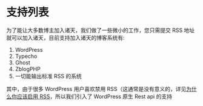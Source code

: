# 支持列表

为了能让大多数博主加入诸天，我们做了一些微小的工作，您只需提交 RSS 地址就可以加入诸天，目前支持加入诸天的博客系统有:

1. WordPress
2. Typecho
3. Ghost
4. ZblogPHP
5. 一切能输出标准 RSS 的系统

其中，由于很多 WordPress 用户喜欢禁用 RSS（这通常是没有意义的，详见[为什么你应该启用 RSS](faq/enable-rss.md)，所以我们引入了 WordPress 原生 Rest api 的支持